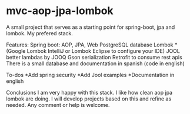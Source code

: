 # mvc-aop-jpa-lombok
A small project that serves as a starting point for spring-boot, jpa and lombok. My prefered stack.

Features:
Spring boot: AOP, JPA, Web
PostgreSQL database
Lombok *(Google Lombok IntelliJ or Lombok Eclipse to configure your IDE)
JOOL better lambdas by JOOQ
Gson serialization
Retrofit to consume rest apis
There is a small database and documentation in spanish (code in english)

To-dos
*Add spring security
*Add Jool examples
*Documentation in english

Conclusions
I am very happy with this stack. I like how clean aop jpa lombok are doing. I will develop projects based on this and refine as needed. Any comment or help is welcome.

